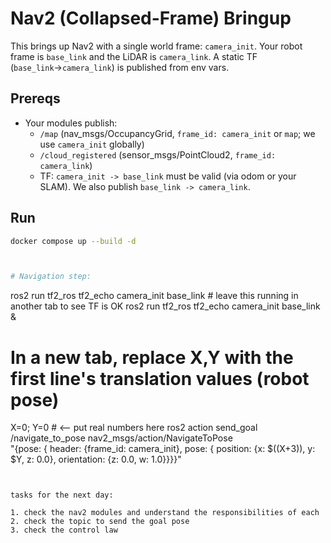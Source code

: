 # Nav2 (Collapsed-Frame) Bringup

This brings up Nav2 with a single world frame: `camera_init`. Your robot frame is `base_link` and the LiDAR is `camera_link`. A static TF (`base_link`→`camera_link`) is published from env vars.

## Prereqs
- Your modules publish:
  - `/map` (nav_msgs/OccupancyGrid, `frame_id: camera_init` or `map`; we use `camera_init` globally)
  - `/cloud_registered` (sensor_msgs/PointCloud2, `frame_id: camera_link`)
  - TF: `camera_init -> base_link` must be valid (via odom or your SLAM). We also publish `base_link -> camera_link`.

## Run
```bash
docker compose up --build -d



# Navigation step:
```
ros2 run tf2_ros tf2_echo camera_init base_link   # leave this running in another tab to see TF is OK
ros2 run tf2_ros tf2_echo camera_init base_link   &


# In a new tab, replace X,Y with the first line's translation values (robot pose)
X=0; Y=0  # <-- put real numbers here
ros2 action send_goal /navigate_to_pose nav2_msgs/action/NavigateToPose \
"{pose: { header: {frame_id: camera_init}, pose: { position: {x: $((X+3)), y: $Y, z: 0.0}, orientation: {z: 0.0, w: 1.0}}}}"
```


tasks for the next day:

1. check the nav2 modules and understand the responsibilities of each
2. check the topic to send the goal pose
3. check the control law